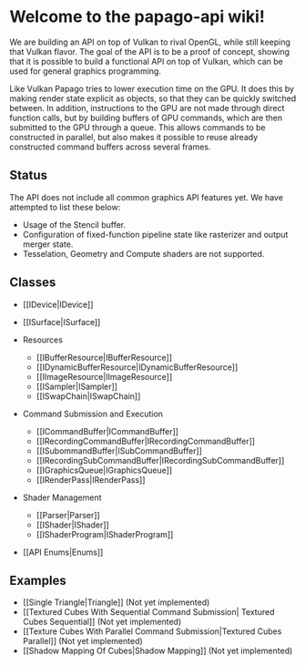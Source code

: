 # Welcome to the papago-api wiki!
We are building an API on top of Vulkan to rival OpenGL, while still keeping that Vulkan flavor.
The goal of the API is to be a proof of concept, showing that it is possible to build a functional API on top of Vulkan, which can be used for general graphics programming. 

Like Vulkan Papago tries to lower execution time on the GPU. It does this by making render state explicit as objects, so that they can be quickly switched between. In addition, instructions to the GPU are not made through direct function calls, but by building buffers of GPU commands, which are then submitted to the GPU through a queue. This allows commands to be constructed in parallel, but also makes it possible to reuse already constructed command buffers across several frames.

## Status
The API does not include all common graphics API features yet. We have attempted to list these below:
* Usage of the Stencil buffer.
* Configuration of fixed-function pipeline state like rasterizer and output merger state.
* Tesselation, Geometry and Compute shaders are not supported.

## Classes
* [[IDevice|IDevice]]
* [[ISurface|ISurface]]

* Resources
  * [[IBufferResource|IBufferResource]]
  * [[IDynamicBufferResource|IDynamicBufferResource]]
  * [[IImageResource|IImageResource]]
  * [[ISampler|ISampler]]
  * [[ISwapChain|ISwapChain]]

* Command Submission and Execution
  * [[ICommandBuffer|ICommandBuffer]]
  * [[IRecordingCommandBuffer|IRecordingCommandBuffer]]
  * [[ISubommandBuffer|ISubCommandBuffer]]
  * [[IRecordingSubCommandBuffer|IRecordingSubCommandBuffer]]
  * [[IGraphicsQueue|IGraphicsQueue]]
  * [[IRenderPass|IRenderPass]]

* Shader Management
  * [[Parser|Parser]]
  * [[IShader|IShader]]
  * [[IShaderProgram|IShaderProgram]]
* [[API Enums|Enums]] 

## Examples
* [[Single Triangle|Triangle]] (Not yet implemented)
* [[Textured Cubes With Sequential Command Submission| Textured Cubes Sequential]] (Not yet implemented)
* [[Texture Cubes With Parallel Command Submission|Textured Cubes Parallel]] (Not yet implemented)
* [[Shadow Mapping Of Cubes|Shadow Mapping]] (Not yet implemented)


